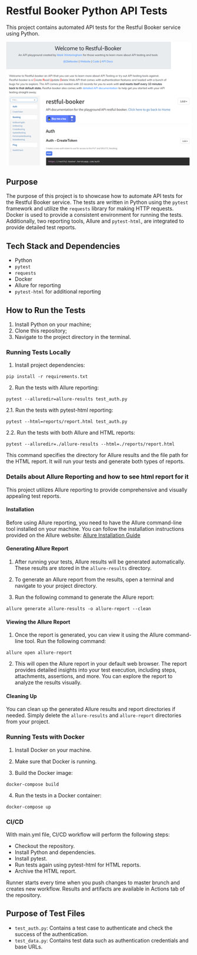 # Restful Booker Python API Tests

This project contains automated API tests for the Restful Booker service using Python.

<img src="Screenshot_1.png" width="512"/>

## Purpose

The purpose of this project is to showcase how to automate API tests for the Restful Booker service. The tests are written in Python using the `pytest` framework and utilize the `requests` library for making HTTP requests. Docker is used to provide a consistent environment for running the tests. Additionally, two reporting tools, Allure and `pytest-html`, are integrated to provide detailed test reports.

## Tech Stack and Dependencies

- Python
- `pytest`
- `requests`
- Docker
- Allure for reporting
- `pytest-html` for additional reporting

## How to Run the Tests

1. Install Python on your machine;
2. Clone this repository;
3. Navigate to the project directory in the terminal.

### Running Tests Locally

1. Install project dependencies:
```
pip install -r requirements.txt
```

2. Run the tests with Allure reporting:
```
pytest --alluredir=allure-results test_auth.py
```

2.1. Run the tests with pytest-html reporting:
```
pytest --html=reports/report.html test_auth.py
```

2.2. Run the tests with both Allure and HTML reports:
```
pytest --alluredir=./allure-results --html=./reports/report.html
```
This command specifies the directory for Allure results and the file path for the HTML report. It will run your tests and generate both types of reports.

### Details about Allure Reporting and how to see html report for it

This project utilizes Allure reporting to provide comprehensive and visually appealing test reports.

#### Installation

Before using Allure reporting, you need to have the Allure command-line tool installed on your machine. You can follow the installation instructions provided on the Allure website: [Allure Installation Guide](https://docs.qameta.io/allure/#_installing_a_commandline)

#### Generating Allure Report

1. After running your tests, Allure results will be generated automatically. These results are stored in the `allure-results` directory.

2. To generate an Allure report from the results, open a terminal and navigate to your project directory.

3. Run the following command to generate the Allure report:
```
allure generate allure-results -o allure-report --clean
```

#### Viewing the Allure Report

1. Once the report is generated, you can view it using the Allure command-line tool. Run the following command:
```
allure open allure-report
```

2. This will open the Allure report in your default web browser. The report provides detailed insights into your test execution, including steps, attachments, assertions, and more. You can explore the report to analyze the results visually.

#### Cleaning Up

You can clean up the generated Allure results and report directories if needed. Simply delete the `allure-results` and `allure-report` directories from your project.


### Running Tests with Docker

1. Install Docker on your machine.

2. Make sure that Docker is running.

3. Build the Docker image:
```
docker-compose build
```

4. Run the tests in a Docker container:
```
docker-compose up
```

### CI/CD
With main.yml file, CI/CD workflow will perform the following steps:

- Checkout the repository.
- Install Python and dependencies.
- Install pytest.
- Run tests again using pytest-html for HTML reports.
- Archive the HTML report.

Runner starts every time when you push changes to master brunch and creates new workflow. Results and artifacts are available in Actions tab of the repository.

## Purpose of Test Files

- `test_auth.py`: Contains a test case to authenticate and check the success of the authentication.
- `test_data.py`: Contains test data such as authentication credentials and base URLs.
